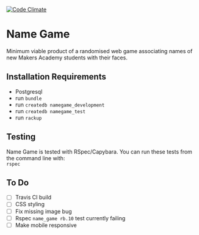 [![Code Climate](https://codeclimate.com/github/sphaughton/name_game/badges/gpa.svg)](https://codeclimate.com/github/sphaughton/name_game)

Name Game
======

Minimum viable product of a randomised web game associating names of new Makers Academy students with their faces.

Installation Requirements
-------

- Postgresql
- run ```bundle```
- run ```createdb namegame_development```
- run ```createdb namegame_test```
- run ```rackup```

Testing
------
Name Game is tested with RSpec/Capybara. You can run these tests from the command line with:
<br>```rspec```

To Do
------
- [ ] Travis CI build
- [ ] CSS styling
- [ ] Fix missing image bug
- [ ] Rspec ```name_game rb.10``` test currently failing
- [ ] Make mobile responsive 